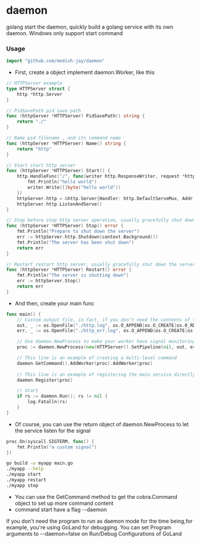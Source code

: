 # daemon
golang start the daemon,
quickly build a golang service with its own daemon. Windows only support start command

### Usage

```go
import "github.com/medivh-jay/daemon"
```

- First, create a object implement daemon.Worker, like this

```go
// HTTPServer example 
type HTTPServer struct {
	http *http.Server
}

// PidSavePath pid save path
func (httpServer *HTTPServer) PidSavePath() string {
	return "./"
}

// Name pid filename , and its command name
func (httpServer *HTTPServer) Name() string {
	return "http"
}

// Start start http server 
func (httpServer *HTTPServer) Start() {
	http.HandleFunc("/", func(writer http.ResponseWriter, request *http.Request) {
		fmt.Println("hello world")
		writer.Write([]byte("hello world"))
	})
	httpServer.http = &http.Server{Handler: http.DefaultServeMux, Addr: ":9047"}
	httpServer.http.ListenAndServe()
}

// Stop before stop http server operation, usually gracefully shut down the server
func (httpServer *HTTPServer) Stop() error {
	fmt.Println("Prepare to shut down the server")
	err := httpServer.http.Shutdown(context.Background())
	fmt.Println("The server has been shut down")
	return err
}

// Restart restart http server, usually gracefully shut down the server and then execute start
func (httpServer *HTTPServer) Restart() error {
	fmt.Println("The server is shutting down")
	err := httpServer.Stop()
	return err
}
```

- And then, create your main func

```go
func main() {
	// Custom output file, in fact, if you don't need the contents of the program's standard output and standard error output, you don't need this.
	out, _ := os.OpenFile("./http.log", os.O_APPEND|os.O_CREATE|os.O_RDWR, 0644)
	err, _ := os.OpenFile("./http_err.log", os.O_APPEND|os.O_CREATE|os.O_RDWR, 0644)

	// Use daemon.NewProcess to make your worker have signal monitoring, restart listening, and turn off listening, SetPipeline it's not necessary.
	proc := daemon.NewProcess(new(HTTPServer)).SetPipeline(nil, out, err)

	// This line is an example of creating a multi-level command
	daemon.GetCommand().AddWorker(proc).AddWorker(proc)
	
	// This line is an example of registering the main service directly
	daemon.Register(proc)

	// Start
	if rs := daemon.Run(); rs != nil {
		log.Fatalln(rs)
	}
}
```

- Of course, you can use the return object of daemon.NewProcess to let the service listen for the signal

```go
proc.On(syscall.SIGTERM, func() {
    fmt.Println("a custom signal")
})
```


```bash
go build -o myapp main.go
./myapp --help
./myapp start
./myapp restart
./myapp stop
```

- You can use the GetCommand method to get the cobra.Command object to set up more command content
- command start have a flag --daemon

If you don't need the program to run as daemon mode for the time being,for example, you're using GoLand for debugging. You can set Program arguments to --daemon=false on Run/Debug Configurations of GoLand
